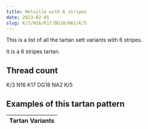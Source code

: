 ```yaml
---
title: Melville with 6 stripes
date: 2023-02-05
slug: K/3/N16/K17/DG18/NA2/K/5
---
```

This is a list of all the tartan sett variants with 6 stripes.

It is a 6 stripes tartan.


## Thread count
K/3 N16 K17 DG18 NA2 K/5

## Examples of this tartan pattern

| Tartan Variants |
|---------------|
